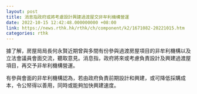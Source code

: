 ```yaml
---
layout: post
title: 消息指政府或將考慮設計興建過渡屋交非牟利機構營運
date: 2022-10-15 12:42:48.000000000 +08:00
link: https://news.rthk.hk/rthk/ch/component/k2/1671082-20221015.htm
categories: rthk
---
```


據了解，房屋局局長何永賢近期曾與多間有份參與過渡房屋項目的非牟利機構以及立法會議員會面交流，聽取意見。消息指，政府將來或考慮負責設計及興建過渡屋項目，再交予非牟利機構營運。

有參與會面的非牟利機構認為，若由政府負責前期設計和興建，或可降低採購成本，令公帑得以善用，同時或能夠加快興建速度。
